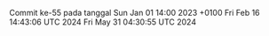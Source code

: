 Commit ke-55 pada tanggal Sun Jan 01 14:00 2023 +0100
Fri Feb 16 14:43:06 UTC 2024
Fri May 31 04:30:55 UTC 2024
